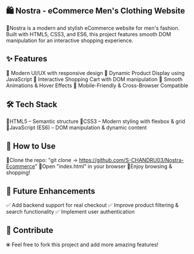 ## 🛍️ Nostra - eCommerce Men's Clothing Website
🔹Nostra is a modern and stylish eCommerce website for men's fashion. Built with HTML5, CSS3, and ES6, this project features smooth DOM manipulation for an interactive shopping experience.

## ✨ Features

🔹 Modern UI/UX with responsive design
🔹 Dynamic Product Display using JavaScript
🔹 Interactive Shopping Cart with DOM manipulation
🔹 Smooth Animations & Hover Effects
🔹 Mobile-Friendly & Cross-Browser Compatible

## 🛠️ Tech Stack

🔹HTML5 – Semantic structure
🔹CSS3 – Modern styling with flexbox & grid
🔹JavaScript (ES6) – DOM manipulation & dynamic content

## 🚀 How to Use
🔹Clone the repo: "git clone -> https://github.com/S-CHANDRU03/Nostra-Ecommerce"
🔹Open "index.html" in your browser
🔹Enjoy browsing & shopping!

## 📌 Future Enhancements
✅ Add backend support for real checkout
✅ Improve product filtering & search functionality
✅ Implement user authentication

## 🌟 Contribute

⦿ Feel free to fork this project and add more amazing features!
